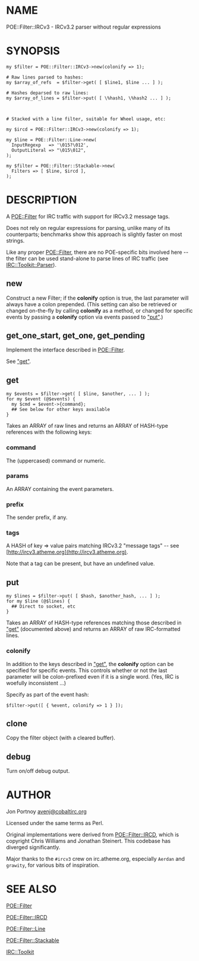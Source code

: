 # NAME

POE::Filter::IRCv3 - IRCv3.2 parser without regular expressions

# SYNOPSIS

    my $filter = POE::Filter::IRCv3->new(colonify => 1);

    # Raw lines parsed to hashes:
    my $array_of_refs  = $filter->get( [ $line1, $line ... ] );

    # Hashes deparsed to raw lines:
    my $array_of_lines = $filter->put( [ \%hash1, \%hash2 ... ] );



    # Stacked with a line filter, suitable for Wheel usage, etc:

    my $ircd = POE::Filter::IRCv3->new(colonify => 1);

    my $line = POE::Filter::Line->new(
      InputRegexp   => '\015?\012',
      OutputLiteral => "\015\012",
    );

    my $filter = POE::Filter::Stackable->new(
      Filters => [ $line, $ircd ],
    );

# DESCRIPTION

A [POE::Filter](http://search.cpan.org/perldoc?POE::Filter) for IRC traffic with support for IRCv3.2 message tags.

Does not rely on regular expressions for parsing, unlike many of its
counterparts; benchmarks show this approach is slightly faster on most strings.

Like any proper [POE::Filter](http://search.cpan.org/perldoc?POE::Filter), there are no POE-specific bits involved 
here -- the filter can be used stand-alone to parse lines of IRC traffic (see
[IRC::Toolkit::Parser](http://search.cpan.org/perldoc?IRC::Toolkit::Parser)).

## new

Construct a new Filter; if the __colonify__ option is true, 
the last parameter will always have a colon prepended.
(This setting can also be retrieved or changed on-the-fly by calling 
__colonify__ as a method, or changed for specific events by passing a 
__colonify__ option via events passed to ["put"](#put).)

## get\_one\_start, get\_one, get\_pending

Implement the interface described in [POE::Filter](http://search.cpan.org/perldoc?POE::Filter).

See ["get"](#get).

## get

    my $events = $filter->get( [ $line, $another, ... ] );
    for my $event (@$events) {
      my $cmd = $event->{command};
      ## See below for other keys available
    }

Takes an ARRAY of raw lines and returns an ARRAY of HASH-type references with 
the following keys:

### command

The (uppercased) command or numeric.

### params

An ARRAY containing the event parameters.

### prefix

The sender prefix, if any.

### tags

A HASH of key => value pairs matching IRCv3.2 "message tags" -- see 
[http://ircv3.atheme.org](http://ircv3.atheme.org).

Note that a tag can be present, but have an undefined value.

## put

    my $lines = $filter->put( [ $hash, $another_hash, ... ] );
    for my $line (@$lines) {
      ## Direct to socket, etc
    }

Takes an ARRAY of HASH-type references matching those described in ["get"](#get) 
(documented above) and returns an ARRAY of raw IRC-formatted lines.

### colonify

In addition to the keys described in ["get"](#get), the __colonify__ option can be 
specified for specific events. This controls whether or not the last 
parameter will be colon-prefixed even if it is a single word. (Yes, IRC is 
woefully inconsistent ...)

Specify as part of the event hash:

    $filter->put([ { %event, colonify => 1 } ]);

## clone

Copy the filter object (with a cleared buffer).

## debug

Turn on/off debug output.

# AUTHOR

Jon Portnoy <avenj@cobaltirc.org>

Licensed under the same terms as Perl.

Original implementations were derived from [POE::Filter::IRCD](http://search.cpan.org/perldoc?POE::Filter::IRCD), 
which is copyright Chris Williams and Jonathan Steinert. This codebase has
diverged significantly.

Major thanks to the `#ircv3` crew on irc.atheme.org, especially `Aerdan` and
`grawity`, for various bits of inspiration.

# SEE ALSO

[POE::Filter](http://search.cpan.org/perldoc?POE::Filter)

[POE::Filter::IRCD](http://search.cpan.org/perldoc?POE::Filter::IRCD)

[POE::Filter::Line](http://search.cpan.org/perldoc?POE::Filter::Line)

[POE::Filter::Stackable](http://search.cpan.org/perldoc?POE::Filter::Stackable)

[IRC::Toolkit](http://search.cpan.org/perldoc?IRC::Toolkit)
